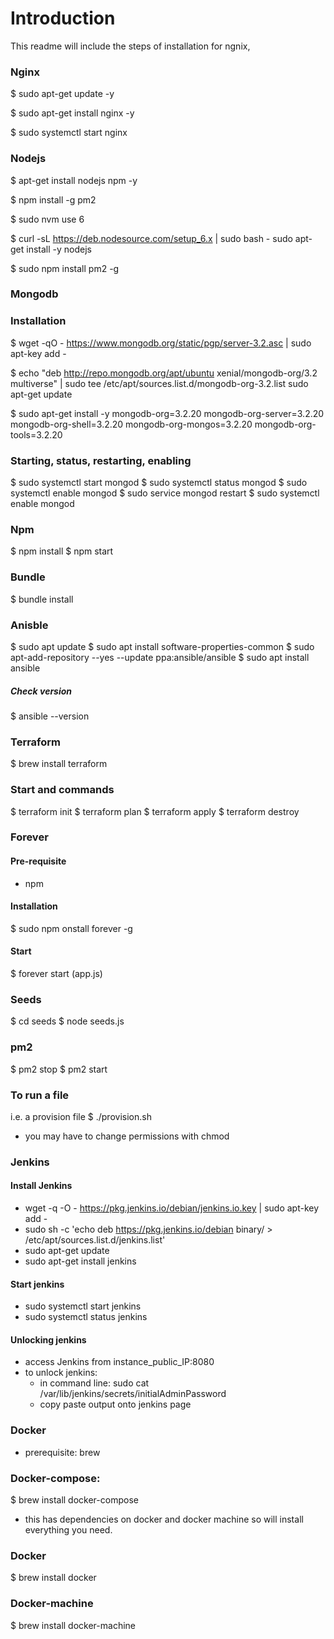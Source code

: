 # Introduction
This readme will include the steps of installation for ngnix,

### Nginx
$ sudo apt-get update -y

$ sudo apt-get install nginx -y

$ sudo systemctl start nginx

### Nodejs
$ apt-get install nodejs npm -y

$ npm install -g pm2

$ sudo nvm use 6

$ curl -sL https://deb.nodesource.com/setup_6.x | sudo bash -
sudo apt-get install -y nodejs

$ sudo npm install pm2 -g


### Mongodb

### Installation
$ wget -qO - https://www.mongodb.org/static/pgp/server-3.2.asc | sudo apt-key add -

$ echo "deb http://repo.mongodb.org/apt/ubuntu xenial/mongodb-org/3.2 multiverse" | sudo tee /etc/apt/sources.list.d/mongodb-org-3.2.list
sudo apt-get update

$ sudo apt-get install -y mongodb-org=3.2.20 mongodb-org-server=3.2.20 mongodb-org-shell=3.2.20 mongodb-org-mongos=3.2.20 mongodb-org-tools=3.2.20

### Starting, status, restarting, enabling
$ sudo systemctl start mongod
$ sudo systemctl status mongod
$ sudo systemctl enable mongod
$ sudo service mongod restart
$ sudo systemctl enable mongod

### Npm
$ npm install
$ npm start

### Bundle
$ bundle install


### Anisble
$ sudo apt update
$ sudo apt install software-properties-common
$ sudo apt-add-repository --yes --update ppa:ansible/ansible
$ sudo apt install ansible
##### Check version
$ ansible --version

### Terraform
$ brew install terraform
### Start and commands
$ terraform init
$ terraform plan
$ terraform apply
$ terraform destroy

### Forever
#### Pre-requisite
- npm
#### Installation
$ sudo npm onstall forever -g
#### Start
$ forever start (app.js)

### Seeds
$ cd seeds
$ node seeds.js

### pm2
$ pm2 stop
$ pm2 start

### To run a file
i.e. a provision file
$ ./provision.sh
- you may have to change permissions with chmod

### Jenkins

#### Install Jenkins
- wget -q -O - https://pkg.jenkins.io/debian/jenkins.io.key | sudo apt-key add -
- sudo sh -c 'echo deb https://pkg.jenkins.io/debian binary/ > \
    /etc/apt/sources.list.d/jenkins.list'
- sudo apt-get update
- sudo apt-get install jenkins

#### Start jenkins
- sudo systemctl start jenkins
- sudo systemctl status jenkins

#### Unlocking jenkins
- access Jenkins from instance_public_IP:8080
- to unlock jenkins:
  - in command line: sudo cat /var/lib/jenkins/secrets/initialAdminPassword
  - copy paste output onto jenkins page

### Docker
- prerequisite: brew
### Docker-compose:
$ brew install docker-compose
- this has dependencies on docker and docker machine so will install everything you need.
### Docker
$ brew install docker
### Docker-machine
$ brew install docker-machine
